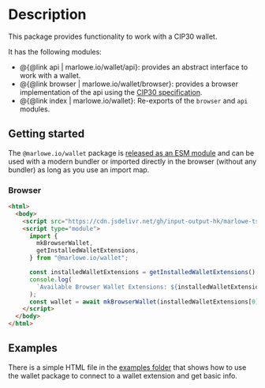 # Description

This package provides functionality to work with a CIP30 wallet.

It has the following modules:


- @{@link api | marlowe.io/wallet/api}: provides an abstract interface to work with a wallet.
- @{@link browser | marlowe.io/wallet/browser}: provides a browser implementation of the api using the [CIP30 specification](https://cips.cardano.org/cips/cip30/).
- @{@link index | marlowe.io/wallet}: Re-exports of the `browser` and `api` modules.

[comment]: # "nodejs: provides a server implementation of the api using Lucid NOTE: the underlying library might be replaced in the future - for the momment disabled until we discuss the Node module"

## Getting started

The `@marlowe.io/wallet` package is [released as an ESM module](https://github.com/input-output-hk/marlowe-ts-sdk/blob/main/doc/modules-system.md) and can be used with a modern bundler or imported directly in the browser (without any bundler) as long as you use an import map.

### Browser

```html
<html>
  <body>
    <script src="https://cdn.jsdelivr.net/gh/input-output-hk/marlowe-ts-sdk/jsdelivr-npm-importmap.js"></script>
    <script type="module">
      import {
        mkBrowserWallet,
        getInstalledWalletExtensions,
      } from "@marlowe.io/wallet";

      const installedWalletExtensions = getInstalledWalletExtensions();
      console.log(
        `Available Browser Wallet Extensions: ${installedWalletExtensions}`
      );
      const wallet = await mkBrowserWallet(installedWalletExtensions[0]);
    </script>
  </body>
</html>
```

## Examples

There is a simple HTML file in the [examples folder](https://github.com/input-output-hk/marlowe-ts-sdk/blob/main/examples/wallet-flow/index.html) that shows how to use the wallet package to connect to a wallet extension and get basic info.

